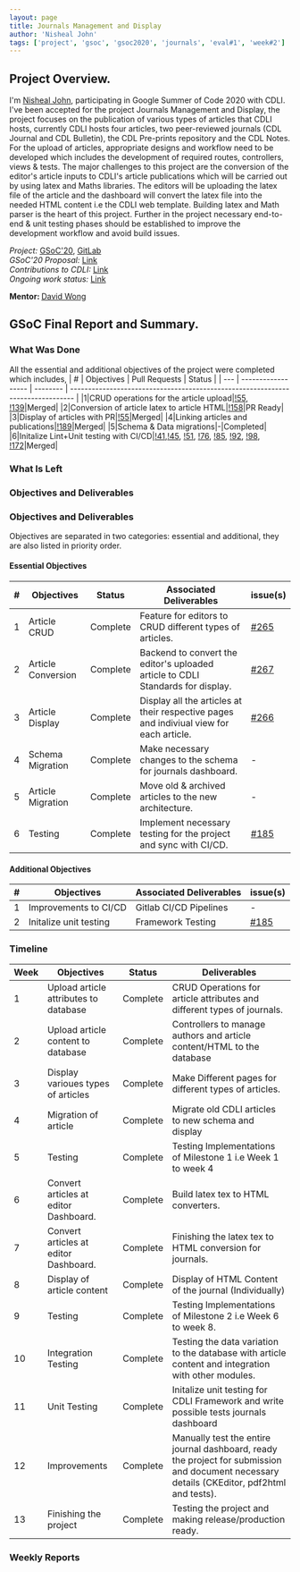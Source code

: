 ```yaml
---
layout: page
title: Journals Management and Display
author: 'Nisheal John'
tags: ['project', 'gsoc', 'gsoc2020', 'journals', 'eval#1', 'week#2']
---
```


## Project Overview.

I'm <a href="https://in.linkedin.com/in/nishealjohn">Nisheal John</a>, participating in Google Summer of Code 2020 with CDLI.
I've been accepted for the project Journals Management and Display, the project focuses on the publication of various types of articles that CDLI hosts, currently CDLI hosts four articles, two peer-reviewed journals (CDL Journal and CDL Bulletin), the CDL Pre-prints repository and the CDL Notes. For the upload of articles, appropriate designs and workflow need to be developed which includes the development of required routes, controllers, views & tests. The major challenges to this project are the conversion of the editor's article inputs to CDLI's article publications which will be carried out by using latex and Maths libraries. The editors will be uploading the latex file of the article and the dashboard will convert the latex file into the needed HTML content i.e the CDLI web template. Building latex and Math parser is the heart of this project. Further in the project necessary end-to-end & unit testing phases should be established to improve the development workflow and avoid build issues.<br>

<i>Project:</i>
<a target="_blank" href="https://summerofcode.withgoogle.com/projects/#5756188689432576
">GSoC'20</a>,
<a target="_blank" href="https://gitlab.com/cdli/framework"> GitLab</a>
<br>
<i>GSoC'20 Proposal:</i>
<a href="https://docs.google.com/document/d/1RqDL5N3zou7Jr5hd7dXfV4L-Dr6gu0kOevz7tKUzsZ8/edit">Link</a><br>
<i>Contributions to CDLI:</i>
<a href="https://gitlab.com/cdli/framework/-/merge_requests?scope=all&utf8=%E2%9C%93&state=all&author_username=nishealj
">Link<a><br>
<i>Ongoing work status:</i>
<a href="https://docs.google.com/spreadsheets/d/1G9bFZZEGgC9URRTA15ZaxRsDyZIPjIQr4x13S4bi7xc/edit#gid=0
">Link<a><br>

<b>Mentor: </b> <a target="_blank" href='mailto:lizardcircusus@gmail.com'>David Wong</a>

## GSoC Final Report and Summary.

### What Was Done
All the essential and additional objectives of the project were completed which includes,
| \#  | Objectives         | Pull Requests |    Status                                                      |
| --- | ------------------ | -------- | ------------------------------------------------------------------------------- |
|1|CRUD operations for the article upload|<a href='https://gitlab.com/cdli/framework/-/merge_requests/55'>!55</a>, <a href='https://gitlab.com/cdli/framework/-/merge_requests/139'>!139</a>|Merged|
|2|Conversion of article latex to article HTML|<a href='https://gitlab.com/cdli/framework/-/merge_requests/158'>!158</a>|PR Ready|
|3|Display of articles with PR|<a href='https://gitlab.com/cdli/framework/-/merge_requests/55'>!55</a>|Merged|
|4|Linking articles and publications|<a href='https://gitlab.com/cdli/framework/-/merge_requests/189'>!189</a>|Merged|
|5|Schema & Data migrations|-|Completed|
|6|Initalize Lint+Unit testing with CI/CD|<a href='https://gitlab.com/cdli/framework/-/merge_requests/41'>!41</a>,<a href='https://gitlab.com/cdli/framework/-/merge_requests/45'>!45</a>, <a href='https://gitlab.com/cdli/framework/-/merge_requests/51'>!51</a>, <a href='https://gitlab.com/cdli/framework/-/merge_requests/76'>!76</a>, <a href='https://gitlab.com/cdli/framework/-/merge_requests/85'>!85</a>, <a href='https://gitlab.com/cdli/framework/-/merge_requests/92'>!92</a>, <a href='https://gitlab.com/cdli/framework/-/merge_requests/98'>!98</a>, <a href='https://gitlab.com/cdli/framework/-/merge_requests/172'>!172</a>|Merged|



### What Is Left

### Objectives and Deliverables

### Objectives and Deliverables

Objectives are separated in two categories: essential and additional, they are also listed in priority order.

#### Essential Objectives

| \#  | Objectives         | Status | Associated Deliverables                                                         | issue(s) |
| --- | ------------------ | -------- | ------------------------------------------------------------------------------- | -------- |
| 1   | Article CRUD     | Complete|Feature for editors to CRUD different types of articles.                      |  <a target="_blank" href='https://gitlab.com/cdli/framework/-/issues/265'>#265</a>        |
| 2   | Article Conversion |Complete |Backend to convert the editor's uploaded article to CDLI Standards for display. |   <a target="_blank" href='https://gitlab.com/cdli/framework/-/issues/267'>#267</a>       |
| 3   | Article Display    |Complete |Display all the articles at their respective pages and indiviual view for each article.|   <a target="_blank" href='https://gitlab.com/cdli/framework/-/issues/266'>#266</a>       |
| 4   | Schema Migration   | Complete |Make necessary changes to the schema for journals dashboard.                    |  -        |
| 5   | Article Migration  | Complete |Move old & archived articles to the new architecture.                           |  -        |
| 6   | Testing            | Complete |Implement necessary testing for the project and sync with CI/CD.                |  <a href='https://gitlab.com/cdli/framework/-/issues/185'>#185</a>        |

#### Additional Objectives

| \#  | Objectives             | Associated Deliverables | issue(s) |
| --- | ---------------------- | ----------------------- | -------- |
| 1   | Improvements to CI/CD  | Gitlab CI/CD Pipelines  |   -       |
| 2   | Initalize unit testing | Framework Testing       |   <a href='https://gitlab.com/cdli/framework/-/issues/185'>#185</a>       |

### Timeline

| Week | Objectives                            |Status |Deliverables                                                                                           |
| ---- | ------------------------------------- |------ |------------------------------------------------------------------------------------------------------ |
| 1    | Upload article attributes to database | Complete|CRUD Operations for article attributes and different types of journals.                                |
| 2    | Upload article content to database    | Complete|Controllers to manage authors and article content/HTML to the database |
| 3    | Display varioues types of articles    | Complete|Make Different pages for different types of articles.                                                  |
| 4    | Migration of article                  | Complete|Migrate old CDLI articles to new schema and display                                                    |
| 5    | Testing                               |Complete |Testing Implementations of Milestone 1 i.e Week 1 to week 4                                                                |
| 6    | Convert articles at editor Dashboard. |Complete |Build latex tex to HTML converters.                                           |
| 7    | Convert articles at editor Dashboard. |Complete |Finishing the latex tex to HTML conversion for journals.                                               |
| 8    | Display of article content            |Complete |Display of HTML Content of the journal (Individually)                                                  |
| 9    | Testing                               |Complete |Testing Implementations of Milestone 2 i.e Week 6 to week 8.                                                                |
| 10   | Integration Testing                   |Complete |Testing the data variation to the database with article content and integration with other modules.    |
| 11   | Unit Testing                          |Complete |Initalize unit testing for CDLI Framework and write possible tests journals dashboard                  |
| 12   | Improvements                          |Complete |Manually test the entire journal dashboard, ready the project for submission and document necessary details (CKEditor, pdf2html and tests). |
| 13   | Finishing the project                 |Complete |Testing the project and making release/production ready.                                               |

### Weekly Reports
